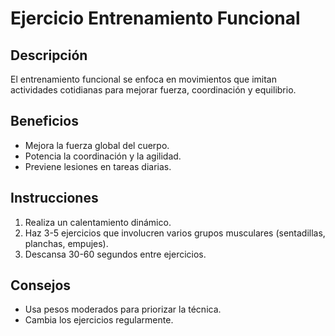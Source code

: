 # Ejercicio Entrenamiento Funcional

## Descripción
El entrenamiento funcional se enfoca en movimientos que imitan actividades cotidianas para mejorar fuerza, coordinación y equilibrio.

## Beneficios
- Mejora la fuerza global del cuerpo.
- Potencia la coordinación y la agilidad.
- Previene lesiones en tareas diarias.

## Instrucciones
1. Realiza un calentamiento dinámico.
2. Haz 3-5 ejercicios que involucren varios grupos musculares (sentadillas, planchas, empujes).
3. Descansa 30-60 segundos entre ejercicios.

## Consejos
- Usa pesos moderados para priorizar la técnica.
- Cambia los ejercicios regularmente.
